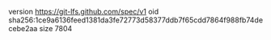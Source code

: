 version https://git-lfs.github.com/spec/v1
oid sha256:1ce9a6136feed1381da3fe72773d58377ddb7f65cdd7864f988fb74decebe2aa
size 7804
